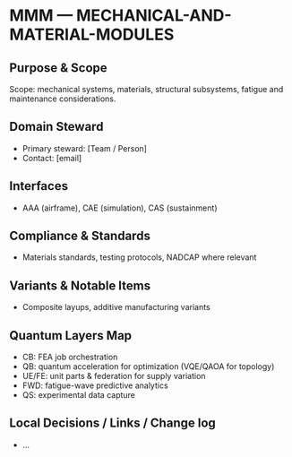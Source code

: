 # MMM — MECHANICAL-AND-MATERIAL-MODULES

## Purpose & Scope
Scope: mechanical systems, materials, structural subsystems, fatigue and maintenance considerations.

## Domain Steward
- Primary steward: [Team / Person]
- Contact: [email]

## Interfaces
- AAA (airframe), CAE (simulation), CAS (sustainment)

## Compliance & Standards
- Materials standards, testing protocols, NADCAP where relevant

## Variants & Notable Items
- Composite layups, additive manufacturing variants

## Quantum Layers Map
- CB: FEA job orchestration
- QB: quantum acceleration for optimization (VQE/QAOA for topology)
- UE/FE: unit parts & federation for supply variation
- FWD: fatigue-wave predictive analytics
- QS: experimental data capture

## Local Decisions / Links / Change log
- ...
